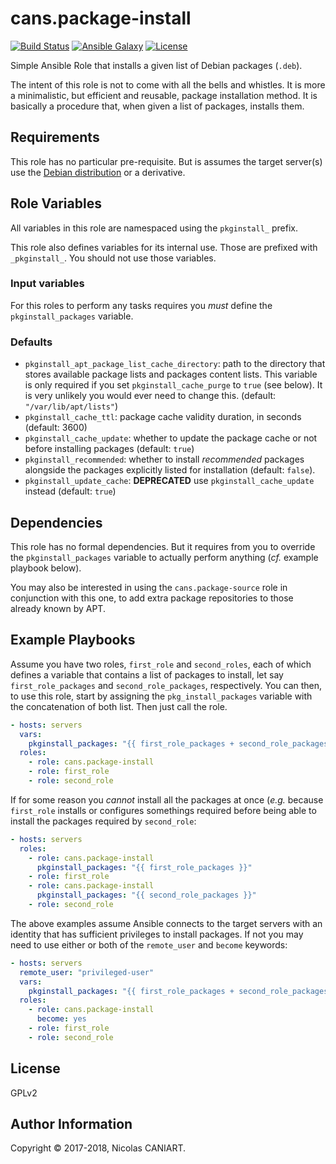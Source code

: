 cans.package-install
====================

[![Build Status](https://img.shields.io/travis/marvinpinto/ansible-role-docker/master.svg?style=flat-square)](https://travis-ci.org/cans/package-install)
[![Ansible Galaxy](https://img.shields.io/badge/ansible--galaxy-cans.package--install-blue.svg?style=flat-square)](https://galaxy.ansible.com/cans/package-install)
[![License](https://img.shields.io/badge/license-GPLv2-brightgreen.svg?style=flat-square)](LICENSE)

Simple Ansible Role that installs a given list of Debian packages
(`.deb`).


The intent of this role is not to come with all the bells and whistles.
It is more a minimalistic, but efficient and reusable, package installation
method. It is basically a procedure that, when given a list of packages,
installs them.


Requirements
------------

This role has no particular pre-requisite. But is assumes the target
server(s) use the [Debian distribution](https://www.debian.org) or a
derivative.


Role Variables
--------------

All variables in this role are namespaced using the `pkginstall_` prefix.

This role also defines variables for its internal use. Those are prefixed
with `_pkginstall_`. You should not use those variables.

### Input variables

For this roles to perform any tasks requires you *must* define the
`pkginstall_packages` variable.


### Defaults

- `pkginstall_apt_package_list_cache_directory`: path to the directory that
  stores available package lists and packages content lists. This variable
  is only required if you set `pkginstall_cache_purge` to `true` (see below).
  It is very unlikely you would ever need to change this. (default:
  `"/var/lib/apt/lists"`)
- `pkginstall_cache_ttl`: package cache validity duration, in seconds
  (default: 3600)
- `pkginstall_cache_update`: whether to update the package cache or not
  before installing packages (default: `true`)
- `pkginstall_recommended`: whether to install *recommended* packages
  alongside the packages explicitly listed for installation (default:
  `false`).
- `pkginstall_update_cache`: **DEPRECATED** use `pkginstall_cache_update`
  instead (default: `true`)



Dependencies
------------

This role has no formal dependencies. But it requires from you to
override the `pkginstall_packages` variable to actually perform
anything (_cf._ example playbook below).

You may also be interested in using the `cans.package-source` role in
conjunction with this one, to add extra package repositories to those
already known by APT.


Example Playbooks
-----------------

Assume you have two roles, `first_role` and `second_roles`, each of
which defines a variable that contains a list of packages to install,
let say `first_role_packages` and `second_role_packages`, respectively.
You can then, to use this role, start by assigning the
`pkg_install_packages` variable with the concatenation of both list.
Then just call the role.

```yaml
- hosts: servers
  vars:
    pkginstall_packages: "{{ first_role_packages + second_role_packages }}"
  roles:
    - role: cans.package-install
    - role: first_role
    - role: second_role
```

If for some reason you _cannot_ install all the packages at once (_e.g._
because `first_role` installs or configures somethings required before being
able to install the packages required by `second_role`:

```yaml
- hosts: servers
  roles:
    - role: cans.package-install
      pkginstall_packages: "{{ first_role_packages }}"
    - role: first_role
    - role: cans.package-install
      pkginstall_packages: "{{ second_role_packages }}"
    - role: second_role
```

The above examples assume Ansible connects to the target servers with an
identity that has sufficient privileges to install packages. If not you
may need to use either or both of the `remote_user` and `become` keywords:

```yaml
- hosts: servers
  remote_user: "privileged-user"
  vars:
    pkginstall_packages: "{{ first_role_packages + second_role_packages }}"
  roles:
    - role: cans.package-install
      become: yes
    - role: first_role
    - role: second_role
```


License
-------

GPLv2


Author Information
------------------

Copyright © 2017-2018, Nicolas CANIART.
